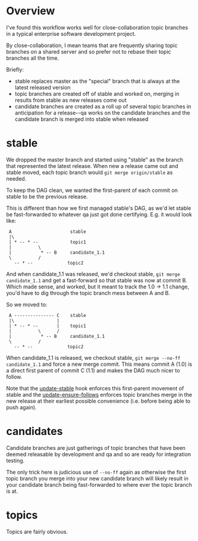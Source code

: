 
Overview
========

I've found this workflow works well for close-collaboration topic branches in a typical enterprise software development project.

By close-collaboration, I mean teams that are frequently sharing topic branches on a shared server and so prefer not to rebase their topic branches all the time.

Briefly:

* stable replaces master as the "special" branch that is always at the latest released version
* topic branches are created off of stable and worked on, merging in results from stable as new releases come out
* candidate branches are created as a roll up of several topic branches in anticipation for a release--qa works on the candidate branches and the candidate branch is merged into stable when released

stable
======

We dropped the master branch and started using "stable" as the branch that represented the latest release. When new a release came out and stable moved, each topic branch would `git merge origin/stable` as needed.

To keep the DAG clean, we wanted the first-parent of each commit on stable to be the previous release.

This is different than how we first managed stable's DAG, as we'd let stable be fast-forwarded to whatever qa just got done certifying. E.g. it would look like:

     A                      stable
     |\
     | * -- * --            topic1
     |          \
     |           * -- B     candidate_1.1        
     \          /
       -- * --             topic2

And when candidate_1.1 was released, we'd checkout stable, `git merge candidate_1.1` and get a fast-forward so that stable was now at commit B. Which made sense, and worked, but it meant to track the 1.0 -> 1.1 change, you'd have to dig through the topic branch mess between A and B.

So we moved to:

     A --------------- C    stable
     |\                |
     | * -- * --       |    topic1
     |          \      /
     |           * -- B     candidate_1.1        
     \          /
       -- * --             topic2

When candidate_1.1 is released, we checkout stable, `git merge --no-ff candidate_1.1` and force a new merge commit. This means commit A (1.0) is a direct first parent of commit C (1.1) and makes the DAG much nicer to follow.

Note that the [update-stable][1] hook enforces this first-parent movement of stable and the [update-ensure-follows][2] enforces topic branches merge in the new release at their earliest possible convenience (i.e. before being able to push again).

[1]: master/server/update-stable
[2]: master/server/update-ensure-follows

candidates
==========

Candidate branches are just gatherings of topic branches that have been deemed releasable by development and qa and so are ready for integration testing.

The only trick here is judicious use of `--no-ff` again as otherwise the first topic branch you merge into your new candidate branch will likely result in your candidate branch being fast-forwarded to where ever the topic branch is at.

topics
======

Topics are fairly obvious.


